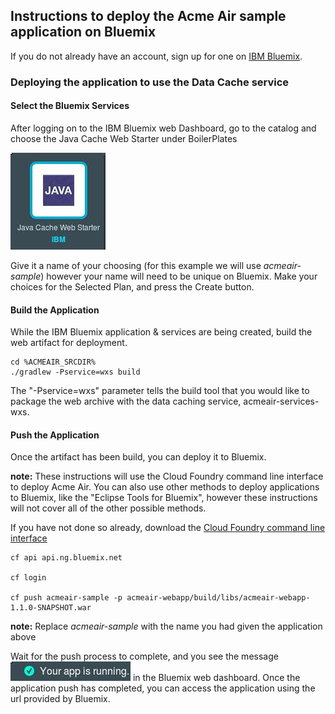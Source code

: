 ## Instructions to deploy the Acme Air sample application on Bluemix 

If you do not already have an account, sign up for one on [IBM Bluemix](http://www.ibm.com/cloud-computing/bluemix). 

### Deploying the application to use the Data Cache service 

#### Select the Bluemix Services

After logging on to the IBM Bluemix web Dashboard, go to the catalog and choose the Java Cache Web Starter under BoilerPlates 

![Java Cache Web Starter](images/java_cache_boilerplate.jpg)

Give it a name of your choosing (for this example we will use *acmeair-sample*) however your name will need to be unique on Bluemix. Make your choices for the Selected Plan, and press the Create button. 

#### Build the Application

While the IBM Bluemix application & services are being created, build the web artifact for deployment.  

```text
cd %ACMEAIR_SRCDIR%
./gradlew -Pservice=wxs build
```
The "-Pservice=wxs"  parameter tells the build tool that you would like to package the web archive with the data caching service, acmeair-services-wxs. 


#### Push the Application

Once the artifact has been build, you can deploy it to Bluemix. 

**note:** These instructions will use the Cloud Foundry command line interface to deploy Acme Air.  You can also use other methods to deploy applications to Bluemix, like the "Eclipse Tools for Bluemix", however these instructions will not cover all of the other possible methods. 

If you have not done so already, download the [Cloud Foundry command line interface](https://github.com/cloudfoundry/cli/releases)


```text
cf api api.ng.bluemix.net
	 
cf login

cf push acmeair-sample -p acmeair-webapp/build/libs/acmeair-webapp-1.1.0-SNAPSHOT.war
```

**note:** Replace *acmeair-sample* with the name you had given the application above  

Wait for the push process to complete, and you see the message ![Your app is running.](images/app_running.jpg) in the Bluemix web dashboard.  Once the application push has completed, you can access the application using the url provided by Bluemix. 

